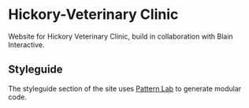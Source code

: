 # Hickory-Veterinary Clinic

Website for Hickory Veterinary Clinic, build in collaboration with Blain Interactive. 

## Styleguide

The styleguide section of the site uses [Pattern Lab](http://patternlab.io/) to generate modular code. 
